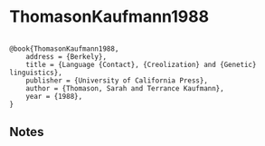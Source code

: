 # ThomasonKaufmann1988




```

@book{ThomasonKaufmann1988,
	address = {Berkely},
	title = {Language {Contact}, {Creolization} and {Genetic} linguistics},
	publisher = {University of California Press},
	author = {Thomason, Sarah and Terrance Kaufmann},
	year = {1988},
}
```




## Notes

